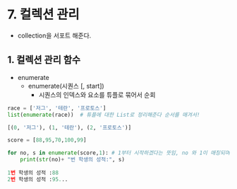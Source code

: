 # 7. 컬렉션 관리

- collection을 서포트 해준다.

## 1. 컬렉션 관리 함수

- enumerate 
  - enumerate(시퀀스 [, start])
    - 시퀀스의 인덱스와 요소를 튜플로 묶어서 순회

```python
race = ['저그', '테란', '프로토스']
list(enumerate(race))  # 튜플에 대한 List로 정리해준다 순서를 매겨서!

[(0, '저그'), (1, '테란'), (2, '프로토스')]
```

```python
score = [88,95,70,100,99]

for no, s in enumerate(score,1): # 1부터 시작하겠다는 뜻임, no 와 1이 매칭되며 1이 없다면 0으로 시작됨
    print(str(no)+ "번 학생의 성적:", s)
    
1번 학생의 성적 :88
2번 학생의 성적 :95...
```

